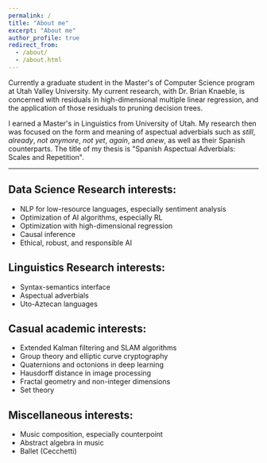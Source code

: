 ```yaml
---
permalink: /
title: "About me"
excerpt: "About me"
author_profile: true
redirect_from: 
  - /about/
  - /about.html
---
```


Currently a graduate student in the Master's of Computer Science program at Utah Valley University. My current research, with Dr. Brian Knaeble, is concerned with residuals in high-dimensional multiple linear regression, and the application of those residuals to pruning decision trees.

I earned a Master's in Linguistics from University of Utah. My research then was focused on the form and meaning of aspectual adverbials such as *still*, *already*, *not anymore*, *not yet*, *again*, and *anew*, as well as their Spanish counterparts. The title of my thesis is "Spanish Aspectual Adverbials: Scales and Repetition".

------------------------------

## Data Science Research interests:
- NLP for low-resource languages, especially sentiment analysis
- Optimization of AI algorithms, especially RL
- Optimization with high-dimensional regression
- Causal inference
- Ethical, robust, and responsible AI

## Linguistics Research interests:
- Syntax-semantics interface
- Aspectual adverbials
- Uto-Aztecan languages

## Casual academic interests:
- Extended Kalman filtering and SLAM algorithms
- Group theory and elliptic curve cryptography
- Quaternions and octonions in deep learning
- Hausdorff distance in image processing
- Fractal geometry and non-integer dimensions
- Set theory

## Miscellaneous interests:
- Music composition, especially counterpoint
- Abstract algebra in music
- Ballet (Cecchetti)